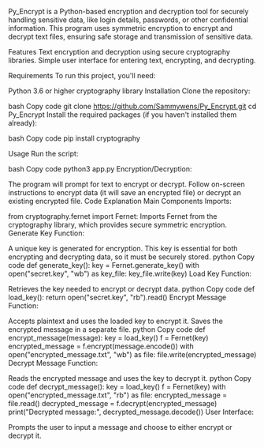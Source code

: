 Py_Encrypt is a Python-based encryption and decryption tool for securely handling sensitive data, like login details, passwords, or other confidential information. This program uses symmetric encryption to encrypt and decrypt text files, ensuring safe storage and transmission of sensitive data.

Features
Text encryption and decryption using secure cryptography libraries.
Simple user interface for entering text, encrypting, and decrypting.

Requirements
To run this project, you'll need:

Python 3.6 or higher
cryptography library
Installation
Clone the repository:

bash
Copy code
git clone https://github.com/Sammywens/Py_Encrypt.git
cd Py_Encrypt
Install the required packages (if you haven't installed them already):

bash
Copy code
pip install cryptography

Usage
Run the script:

bash
Copy code
python3 app.py
Encryption/Decryption:

The program will prompt for text to encrypt or decrypt.
Follow on-screen instructions to encrypt data (it will save an encrypted file) or decrypt an existing encrypted file.
Code Explanation
Main Components
Imports:

from cryptography.fernet import Fernet: Imports Fernet from the cryptography library, which provides secure symmetric encryption.
Generate Key Function:

A unique key is generated for encryption. This key is essential for both encrypting and decrypting data, so it must be securely stored.
python
Copy code
def generate_key():
    key = Fernet.generate_key()
    with open("secret.key", "wb") as key_file:
        key_file.write(key)
Load Key Function:

Retrieves the key needed to encrypt or decrypt data.
python
Copy code
def load_key():
    return open("secret.key", "rb").read()
Encrypt Message Function:

Accepts plaintext and uses the loaded key to encrypt it.
Saves the encrypted message in a separate file.
python
Copy code
def encrypt_message(message):
    key = load_key()
    f = Fernet(key)
    encrypted_message = f.encrypt(message.encode())
    with open("encrypted_message.txt", "wb") as file:
        file.write(encrypted_message)
Decrypt Message Function:

Reads the encrypted message and uses the key to decrypt it.
python
Copy code
def decrypt_message():
    key = load_key()
    f = Fernet(key)
    with open("encrypted_message.txt", "rb") as file:
        encrypted_message = file.read()
    decrypted_message = f.decrypt(encrypted_message)
    print("Decrypted message:", decrypted_message.decode())
User Interface:

Prompts the user to input a message and choose to either encrypt or decrypt it.
